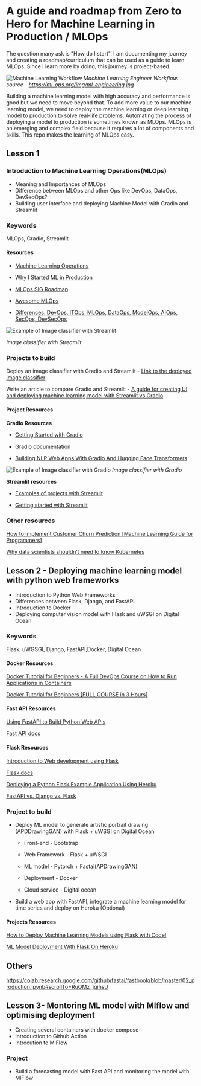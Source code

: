 # A guide and roadmap from Zero to Hero for Machine Learning in Production / MLOps 

The question many ask is "How do I start". I am documenting my journey and creating a roadmap/curriculum that can be used as a guide to learn MLOps. Since I learn more by doing, this journey is project-based.

![Machine Learning Workflow](https://ml-ops.org/img/ml-engineering.jpg)
*Machine Learning Engineer Workflow. source - https://ml-ops.org/img/ml-engineering.jpg* 

Building a machine learning model with high accuracy and performance is good but we need to move beyond that. To add more value to our machine learning model, we need to deploy the machine learning or deep learning model to production to solve real-life problems. Automating the process of deploying a model to production is sometimes known as MLOps. MLOps is an emerging and complex field because it requires a lot of components and skills. This repo makes the learning of MLOps easy.

## Lesson 1
### Introduction to Machine Learning Operations(MLOps)

- Meaning and Importances of MLOps
- Difference between MLOps and other Ops like DevOps, DataOps, DevSecOps?
- Building user interface and deploying Machine Model with Gradio and Streamlit 

### Keywords
MLOps, Gradio, Streamlit 

#### Resources

- [Machine Learning Operations](https://ml-ops.org/)

- [Why I Started ML in Production](https://mlinproduction.com/why-i-started-mlinproduction/)

- [MLOps SIG Roadmap](https://github.com/tdcox/mlops-roadmap/blob/master/MLOpsRoadmap2020.md)

- [Awesome MLOps](https://github.com/visenger/awesome-mlops)

- [Differences: DevOps, ITOps, MLOps, DataOps, ModelOps, AIOps, SecOps, DevSecOps](https://medium.com/vitrox-publication/differences-devops-itops-mlops-dataops-modelops-aiops-secops-devsecops-part-1-3-8b238cf72942)


![Example of Image classifier with Streamlit](https://res.cloudinary.com/dbzzslryr/image/upload/v1631955454/mlops/streamlit_classifier.png)

*Image classifier with Streamlit*


### Projects to build
Deploy an image classifier with Gradio and Streamlit - [Link to the deployed image classifier](https://github.com/trojrobert/deploying_image_classification)

Write an article to compare Gradio and Streamlit - [A guide for creating UI and deploying machine learning model with Streamlit vs Gradio](https://trojrobert.medium.com/a-guide-for-deploying-machine-learning-model-with-streamlit-vs-gradio-563a0b2dc1bd)

#### Project Resources 
**Gradio Resources**
- [Getting Started with Gradio](https://gradio.app/getting_started)

- [Gradio documentation](https://gradio.app/docs)

- [Building NLP Web Apps With Gradio And Hugging Face Transformers](https://towardsdatascience.com/building-nlp-web-apps-with-gradio-and-hugging-face-transformers-59ce8ab4a319)

![Example of Image classifier with Gradio](https://res.cloudinary.com/dbzzslryr/image/upload/v1631955456/mlops/gradio_clasifier.png)
*Image classifier with Gradio*

**Streamlit resources**
- [Examples of projects with Streamlit](https://streamlit.io/gallery)

- [Getting started with Streamlit](https://docs.streamlit.io/en/stable/)
 
### Other resources
[How to Implement Customer Churn Prediction [Machine Learning Guide for Programmers]](https://neptune.ai/blog/how-to-implement-customer-churn-prediction)

[Why data scientists shouldn’t need to know Kubernetes](https://huyenchip.com/2021/09/13/data-science-infrastructure.html)


## Lesson 2 - Deploying machine learning model with python web frameworks

- Introduction to Python Web Frameworks
- Differences between Flask, Django, and FastAPI
- Introduction to Docker
- Deploying computer vision model with Flask and uWSGI on Digital Ocean 

### Keywords
Flask, uWGSGI, Django, FastAPI,Docker, Digital Ocean  
#### Docker Resources
[Docker Tutorial for Beginners - A Full DevOps Course on How to Run Applications in Containers](https://youtu.be/fqMOX6JJhGo)

[Docker Tutorial for Beginners [FULL COURSE in 3 Hours]](https://youtu.be/3c-iBn73dDE)

####  Fast API Resources

[Using FastAPI to Build Python Web APIs](https://realpython.com/fastapi-python-web-apis/)

[Fast API docs](https://fastapi.tiangolo.com/)

#### Flask Resources 

[Introduction to Web development using Flask](https://www.geeksforgeeks.org/python-introduction-to-web-development-using-flask/)

[Flask docs](https://flask.palletsprojects.com/en/2.0.x/)

[Deploying a Python Flask Example Application Using Heroku](https://realpython.com/flask-by-example-part-1-project-setup/)

[FastAPI vs. Django vs. Flask](https://youtu.be/9YBAOYQOzWs)



### Project to build
- Deploy ML model to generate artistic portrait drawing (APDDrawingGAN) with Flask + uWSGI on Digital Ocean

   - Front-end - Bootstrap

   - Web Framework - Flask + uWSGI

   - ML model - Pytorch + Fastai(APDrawingGAN)

   - Deployment - Docker

   - Cloud service - Digital ocean

- Build a web app with FastAPI, integrate a machine learning model for time series and deploy on Heroku (Optional)

#### Projects Resources 
[How to Deploy Machine Learning Models using Flask with Code!](https://www.analyticsvidhya.com/blog/2020/04/how-to-deploy-machine-learning-model-flask/)

[ML Model Deployment With Flask On Heroku](https://youtu.be/pMIwu5FwJ78)

## Others 
https://colab.research.google.com/github/fastai/fastbook/blob/master/02_production.ipynb#scrollTo=RuQMz_jqihsU


## Lesson 3- Montoring ML model with Mlflow and optimising deployment

- Creating several containers with docker compose
- Introduction to Github Action
- Introcution to MlFlow

### Project 
- Build a forecasting model with Fast API and monitoring the model with MlFlow

